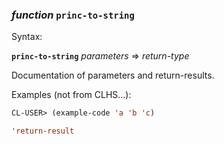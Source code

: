 ### <em>function</em> <strong>`princ-to-string`</strong>

Syntax:

<strong>`princ-to-string`</strong> <em>parameters</em> => <em>return-type</em>

Documentation of parameters and return-results.

Examples (not from CLHS...):

```lisp
CL-USER> (example-code 'a 'b 'c)

'return-result
```
